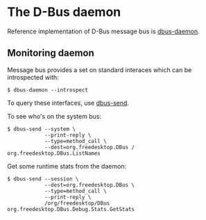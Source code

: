 # The D-Bus daemon
Reference implementation of D-Bus message bus is [dbus-daemon](https://dbus.freedesktop.org/doc/dbus-daemon.1.html).

## Monitoring daemon
Message bus provides a set on standard interaces which can be introspected with:
```
$ dbus-daemon --introspect
```

To query these interfaces, use [dbus-send](https://dbus.freedesktop.org/doc/dbus-send.1.html).

To see who's on the system bus:
```
$ dbus-send --system \
            --print-reply \
            --type=method_call \
            --dest=org.freedesktop.DBus / org.freedesktop.DBus.ListNames
```

Get some runtime stats from the daemon:
```
$ dbus-send --session \
            --dest=org.freedesktop.DBus \
            --type=method_call \
            --print-reply \
            /org/freedesktop/DBus org.freedesktop.DBus.Debug.Stats.GetStats
```
